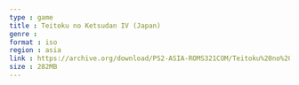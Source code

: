 ```yaml
---
type : game
title : Teitoku no Ketsudan IV (Japan)
genre : 
format : iso
region : asia
link : https://archive.org/download/PS2-ASIA-ROMS321COM/Teitoku%20no%20Ketsudan%20IV%20%28Japan%29.7z
size : 282MB
---
```

